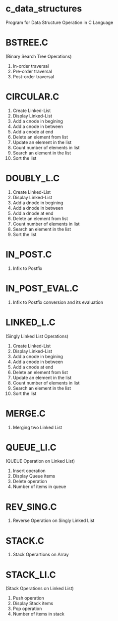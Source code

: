 # c_data_structures

Program for Data Structure Operation in C Language


# BSTREE.C

(Binary Search Tree Operations)

1. In-order traversal
2. Pre-order traversal
3. Post-order traversal


# CIRCULAR.C

1. Create Linked-List
2. Display Linked-List
3. Add a cnode in begining
4. Add a cnode in between
5. Add a cnode at end
6. Delete an element from list
7. Update an element in the list
8. Count number of elements in list
9. Search an element in the list
10. Sort the list


# DOUBLY_L.C

1. Create Linked-List
2. Display Linked-List
3. Add a dnode in begining
4. Add a dnode in between
5. Add a dnode at end
6. Delete an element from list
7. Count number of elements in list
8. Search an element in the list
9. Sort the list


# IN_POST.C

1. Infix to Postfix

# IN_POST_EVAL.C

1. Infix to Postfix conversion and its evaluation


# LINKED_L.C

(Singly Linked List Operations)

1. Create Linked-List
2. Display Linked-List
3. Add a cnode in begining
4. Add a cnode in between
5. Add a cnode at end
6. Delete an element from list
7. Update an element in the list
8. Count number of elements in list
9. Search an element in the list
10. Sort the list


# MERGE.C

1. Merging two Linked List

# QUEUE_LI.C

(QUEUE Operation on Linked List)

1. Insert operation
2. Display Queue items
3. Delete operation
4. Number of items in queue

# REV_SING.C

1. Reverse Operation on Singly Linked List

# STACK.C

1. Stack Operartions on Array

# STACK_LI.C

(Stack Operations on Linked List)

1. Push operation
2. Display Stack items
3. Pop operation
4. Number of items in stack